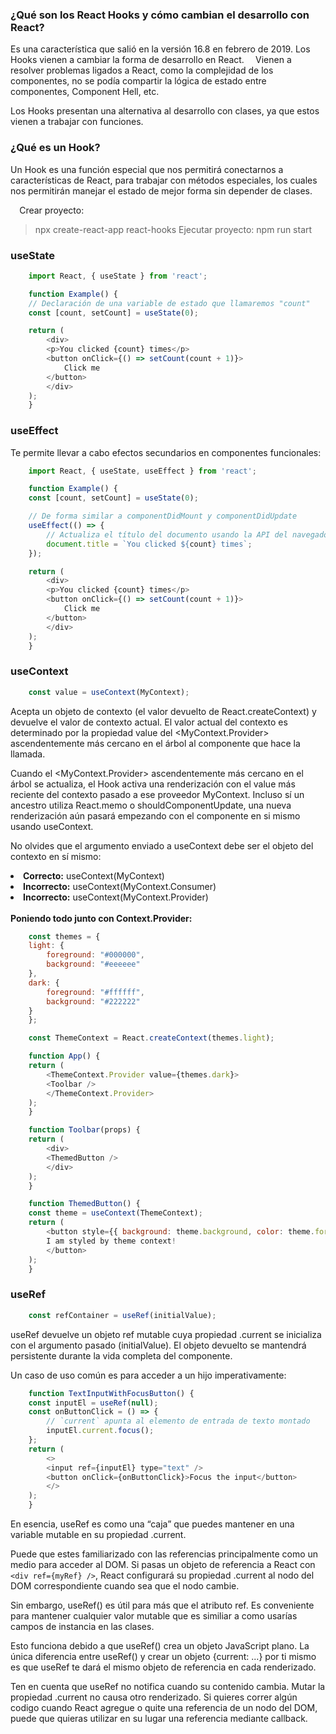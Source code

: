 ### ¿Qué son los React Hooks y cómo cambian el desarrollo con React?
Es una característica que salió en la versión 16.8 en febrero de 2019.
Los Hooks vienen a cambiar la forma de desarrollo en React.
⠀
Vienen a resolver problemas ligados a React, como la complejidad de los componentes, no se podía compartir la lógica de estado entre componentes, Component Hell, etc.

Los Hooks presentan una alternativa al desarrollo con clases, ya que estos vienen a trabajar con funciones.
⠀
### ¿Qué es un Hook?
Un Hook es una función especial que nos permitirá conectarnos a características de React, para trabajar con métodos especiales, los cuales nos permitirán manejar el estado de mejor forma sin depender de clases.

⠀
Crear proyecto:
> npx create-react-app react-hooks
Ejecutar proyecto:
> npm run start

### useState

```javascript
    import React, { useState } from 'react';

    function Example() {
    // Declaración de una variable de estado que llamaremos "count"
    const [count, setCount] = useState(0);

    return (
        <div>
        <p>You clicked {count} times</p>
        <button onClick={() => setCount(count + 1)}>
            Click me
        </button>
        </div>
    );
    }
```

### useEffect

Te permite llevar a cabo efectos secundarios en componentes funcionales:

```javascript
    import React, { useState, useEffect } from 'react';

    function Example() {
    const [count, setCount] = useState(0);

    // De forma similar a componentDidMount y componentDidUpdate
    useEffect(() => {
        // Actualiza el título del documento usando la API del navegador
        document.title = `You clicked ${count} times`;
    });

    return (
        <div>
        <p>You clicked {count} times</p>
        <button onClick={() => setCount(count + 1)}>
            Click me
        </button>
        </div>
    );
    }
```

### useContext

```javascript
    const value = useContext(MyContext);
```

Acepta un objeto de contexto (el valor devuelto de React.createContext) y devuelve el valor de contexto actual. El valor actual del contexto es determinado por la propiedad value del <MyContext.Provider> ascendentemente más cercano en el árbol al componente que hace la llamada.

Cuando el <MyContext.Provider> ascendentemente más cercano en el árbol se actualiza, el Hook activa una renderización con el value más reciente del contexto pasado a ese proveedor MyContext. Incluso sí un ancestro utiliza React.memo o shouldComponentUpdate, una nueva renderización aún pasará empezando con el componente en si mismo usando useContext.

No olvides que el argumento enviado a useContext debe ser el objeto del contexto en sí mismo:

<li><b>Correcto:</b> useContext(MyContext)</li>
<li><b>Incorrecto:</b> useContext(MyContext.Consumer)</li>
<li><b>Incorrecto:</b> useContext(MyContext.Provider)</li>


<br>
<b>Poniendo todo junto con Context.Provider:</b>

```javascript
    const themes = {
    light: {
        foreground: "#000000",
        background: "#eeeeee"
    },
    dark: {
        foreground: "#ffffff",
        background: "#222222"
    }
    };

    const ThemeContext = React.createContext(themes.light);

    function App() {
    return (
        <ThemeContext.Provider value={themes.dark}>
        <Toolbar />
        </ThemeContext.Provider>
    );
    }

    function Toolbar(props) {
    return (
        <div>
        <ThemedButton />
        </div>
    );
    }

    function ThemedButton() {
    const theme = useContext(ThemeContext);
    return (
        <button style={{ background: theme.background, color: theme.foreground }}>
        I am styled by theme context!
        </button>
    );
    }
```

### useRef

```javascript
    const refContainer = useRef(initialValue);
```

useRef devuelve un objeto ref mutable cuya propiedad .current se inicializa con el argumento pasado (initialValue). El objeto devuelto se mantendrá persistente durante la vida completa del componente.

Un caso de uso común es para acceder a un hijo imperativamente:

```javascript
    function TextInputWithFocusButton() {
    const inputEl = useRef(null);
    const onButtonClick = () => {
        // `current` apunta al elemento de entrada de texto montado
        inputEl.current.focus();
    };
    return (
        <>
        <input ref={inputEl} type="text" />
        <button onClick={onButtonClick}>Focus the input</button>
        </>
    );
    }
```

En esencia, useRef es como una “caja” que puedes mantener en una variable mutable en su propiedad .current.

Puede que estes familiarizado con las referencias principalmente como un medio para acceder al DOM. Si pasas un objeto de referencia a React con `<div ref={myRef} />`, React configurará su propiedad .current al nodo del DOM correspondiente cuando sea que el nodo cambie.

Sin embargo, useRef() es útil para más que el atributo ref. Es conveniente para mantener cualquier valor mutable que es similiar a como usarías campos de instancia en las clases.

Esto funciona debido a que useRef() crea un objeto JavaScript plano. La única diferencia entre useRef() y crear un objeto {current: ...} por ti mismo es que useRef te dará el mismo objeto de referencia en cada renderizado.

Ten en cuenta que useRef no notifica cuando su contenido cambia. Mutar la propiedad .current no causa otro renderizado. Si quieres correr algún codigo cuando React agregue o quite una referencia de un nodo del DOM, puede que quieras utilizar en su lugar una referencia mediante callback.

